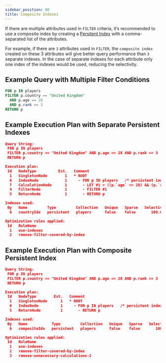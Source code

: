 ```yaml
---
sidebar_position: 80
title: Composite Indexes
---
```


If there are multiple attributes used in `FILTER` criteria, it’s recommended to use a composite index by creating a [Persitent Index](/docs/collections/indexing/persistent-indexes) with a comma-separated list of the attributes. 

For example, if there are `3` attributes used in `FILTER`, the `composite index` created on these 3 attributes will give better query performance than `3` separate indexes. In the case of separate indexes for each attribute only one index of the indexes would be used, reducing the selectivity.

## Example Query with Multiple Filter Conditions

```sql
FOR p IN players
FILTER p.country == "United Kingdom" 
  AND p.age == 28 
  AND p.rank == 3
RETURN p
```

## Example Execution Plan with Separate Persistent Indexes

```json
Query String:
 FOR p IN players
 FILTER p.country == "United Kingdom" AND p.age == 28 AND p.rank == 3
 RETURN p 

Execution plan:
 Id   NodeType          Est.   Comment
  1   SingletonNode        1   * ROOT
  6   IndexNode            1     - FOR p IN players   /* persistent index scan */
  7   CalculationNode      1       - LET #1 = ((p.`age` == 28) && (p.`rank` == 3))   /* simple expression */   /* collections used: p : players */
  4   FilterNode           1       - FILTER #1
  5   ReturnNode           1       - RETURN p

Indexes used:
 By   Name         Type         Collection   Unique   Sparse   Selectivity   Fields          Ranges
  6   countryIdx   persistent   players      false    false       100.00 %   [ `country` ]   (p.`country` == "United Kingdom")

Optimization rules applied:
 Id   RuleName
  1   use-indexes
  2   remove-filter-covered-by-index
```

## Example Execution Plan with Composite Persistent Index

```json
Query String:
 FOR p IN players
 FILTER p.country == "United Kingdom" AND p.age == 28 AND p.rank == 3
 RETURN p 

Execution plan:
 Id   NodeType        Est.   Comment
  1   SingletonNode      1   * ROOT
  6   IndexNode          1     - FOR p IN players   /* persistent index scan */
  5   ReturnNode         1       - RETURN p

Indexes used:
 By   Name           Type         Collection   Unique   Sparse   Selectivity   Fields                         Ranges
  6   compositeIdx   persistent   players      false    false       100.00 %   [ `country`, `age`, `rank` ]   ((p.`country` == "United Kingdom") && (p.`age` == 28) && (p.`rank` == 3))

Optimization rules applied:
 Id   RuleName
  1   use-indexes
  2   remove-filter-covered-by-index
  3   remove-unnecessary-calculations-2
```